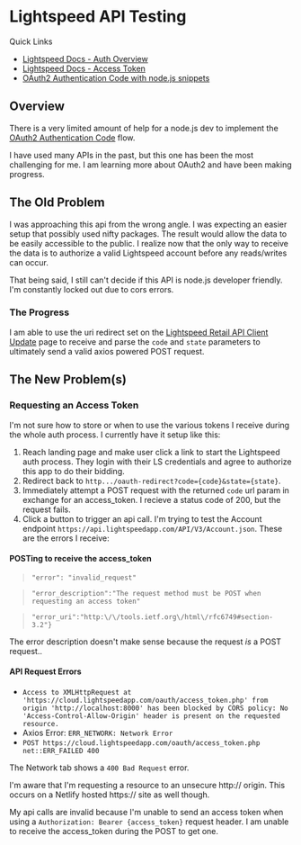 # Lightspeed API Testing

Quick Links

- [Lightspeed Docs - Auth Overview](https://developers.lightspeedhq.com/retail/authentication/authentication-overview/)
- [Lightspeed Docs - Access Token](https://developers.lightspeedhq.com/retail/authentication/access-token/)
- [OAuth2 Authentication Code with node.js snippets](https://auth0.com/docs/get-started/authentication-and-authorization-flow/call-your-api-using-the-authorization-code-flow)

## Overview

There is a very limited amount of help for a node.js dev
to implement the
[OAuth2 Authentication Code](https://auth0.com/docs/get-started/authentication-and-authorization-flow/call-your-api-using-the-authorization-code-flow)
flow.

I have used many APIs in the past, but this one has been the most
challenging for me. I am learning more about OAuth2 and have been
making progress.

## The Old Problem

I was approaching this api from the wrong angle. I was expecting an
easier setup that possibly used nifty packages. The result would allow
the data to be easily accessible to the public. I realize now that the
only way to receive the data is to authorize a valid Lightspeed account
before any reads/writes can occur.

That being said, I still can't decide if this API is node.js developer
friendly. I'm constantly locked out due to cors errors.

### The Progress

I am able to use the uri redirect set on the
[Lightspeed Retail API Client Update](https://cloud.lightspeedapp.com/oauth/update.php)
page to receive and parse the `code` and `state` parameters to ultimately
send a valid axios powered POST request.

## The New Problem(s)

### Requesting an Access Token

I'm not sure how to store or when to use the various tokens I receive
during the whole auth process. I currently have it setup like this:

1. Reach landing page and make user click a link to start the Lightspeed
   auth process. They login with their LS credentials and agree to authorize
   this app to do their bidding.
2. Redirect back to `http.../oauth-redirect?code={code}&state={state}`.
3. Immediately attempt a POST request with the returned `code` url param in
   exchange for an access_token. I recieve a status code of 200, but the request fails.
4. Click a button to trigger an api call. I'm trying to test the Account endpoint
   `https://api.lightspeedapp.com/API/V3/Account.json`. These are the errors I receive:

#### POSTing to receive the access_token

> `"error": "invalid_request"`

> `"error_description":"The request method must be POST when requesting an access token"`

> `"error_uri":"http:\/\/tools.ietf.org\/html\/rfc6749#section-3.2"}`

The error description doesn't make sense because the request _is_ a POST request..

#### API Request Errors

- `Access to XMLHttpRequest at 'https://cloud.lightspeedapp.com/oauth/access_token.php' from origin 'http://localhost:8000' has been blocked by CORS policy: No 'Access-Control-Allow-Origin' header is present on the requested resource.`
- Axios Error: `ERR_NETWORK: Network Error`
- `POST https://cloud.lightspeedapp.com/oauth/access_token.php net::ERR_FAILED 400`

The Network tab shows a `400 Bad Request` error.

I'm aware that I'm requesting a resource to an unsecure http:// origin.
This occurs on a Netlify hosted https:// site as well though.

My api calls are invalid because I'm unable to send an access token when using
a `Authorization: Bearer {access_token}` request header. I am unable to
receive the access_token during the POST to get one.

